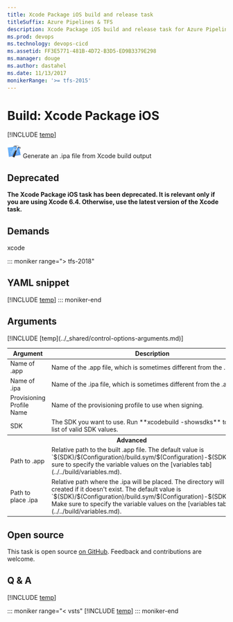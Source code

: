 ```yaml
---
title: Xcode Package iOS build and release task
titleSuffix: Azure Pipelines & TFS
description: Xcode Package iOS build and release task for Azure Pipelines and Team Foundation Server (TFS)
ms.prod: devops
ms.technology: devops-cicd
ms.assetid: FF3E5771-481B-4D72-B3D5-ED9B3379E298
ms.manager: douge
ms.author: dastahel
ms.date: 11/13/2017
monikerRange: '>= tfs-2015'
---
```



# Build: Xcode Package iOS

[!INCLUDE [temp](../../_shared/version-tfs-2015-rtm.md)]

![](_img/xcode-package-ios.png) Generate an .ipa file from Xcode build output

## Deprecated
**The Xcode Package iOS task has been deprecated.
It is relevant only if you are using Xcode 6.4.
Otherwise, use the latest version of the Xcode task.**

## Demands

xcode

::: moniker range="> tfs-2018"
## YAML snippet
[!INCLUDE [temp](../_shared/yaml/XcodePackageiOSV0.md)]
::: moniker-end

## Arguments

<table>
<thead>
<tr>
<th>Argument</th>
<th>Description</th>
</tr>
</thead>
<tr>
<td>Name of .app</td>
<td>
Name of the .app file, which is sometimes different from the .ipa file.
</td>
</tr>
<tr>
<td>Name of .ipa</td>
<td>
Name of the .ipa file, which is sometimes different from the .app file.
</td>
</tr>
<tr>
<td>Provisioning Profile Name</td>
<td>
Name of the provisioning profile to use when signing.
</td>
</tr>
<tr>
<td>SDK</td>
<td>
The SDK you want to use.  Run **xcodebuild -showsdks** to see a list of valid SDK values.
</td>
</tr>
<tr>
<th style="text-align: center" colspan="2">Advanced</th>
</tr>
<tr>
<td>Path to .app</td>
<td>
Relative path to the built .app file.
The default value is `$(SDK)/$(Configuration)/build.sym/$(Configuration)-$(SDK)`.
Make sure to specify the variable values on the [variables tab](../../build/variables.md).
</td>
</tr>
<tr>
<td>Path to place .ipa</td>
<td>
Relative path where the .ipa will be placed. The directory will be created if it doesn't exist.
The default value is `$(SDK)/$(Configuration)/build.sym/$(Configuration)-$(SDK)/output`.
Make sure to specify the variable values on the [variables tab](../../build/variables.md).
</td>
</tr>
[!INCLUDE [temp](../_shared/control-options-arguments.md)]
</table>

## Open source

This task is open source [on GitHub](https://github.com/Microsoft/vsts-tasks). Feedback and contributions are welcome.

## Q & A
<!-- BEGINSECTION class="md-qanda" -->

[!INCLUDE [temp](../../_shared/qa-agents.md)]

::: moniker range="< vsts"
[!INCLUDE [temp](../../_shared/qa-versions.md)]
::: moniker-end

<!-- ENDSECTION -->
